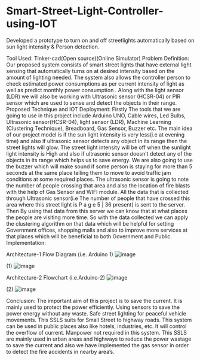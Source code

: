 # Smart-Street-Light-Controller-using-IOT
Developed a prototype to turn on and off streetlights automatically based on sun light intensity &amp; Person detection.

Tool Used: Tinker-cad(Open source)(Online Simulator) 
Problem Definition: Our proposed system consists of smart street lights that have external light 
sensing that automatically turns on at desired intensity based on the 
amount of lighting needed. The system also allows the controller person to 
check estimated power consumptions as per current intensity of light as 
well as predict monthly power consumption . 
Along with the light sensor (LDR) we will also be working with Ultrasonic 
sensor (HCSR-04) or PIR sensor which are used to sense and detect the 
objects in their range. 
Proposed Technique and IOT Deployment:
Firstly The tools that we are going to use in this project include Arduino UNO, Cable wires, Led Bulbs, Ultrasonic sensor(HCSR-04), light sensor 
(LDR), Machine Learning (Clustering Technique), Breadboard, Gas Sensor,
Buzzer etc. 
The main idea of our project model is if the sun light intensity is very less(i.e 
at evening time) and also if ultrasonic sensor detects any object in its range 
then the street lights will glow. The street light intensity will be off when the 
sunlight light intensity is High and also if ultrasonic sensor doesn't detect 
any of the objects in its range which helps us to save energy. We are also 
going to use the buzzer which will make sound if some person is staying for 
more than 5 seconds at the same place telling them to move to avoid traffic 
jam conditions at some required places. 
The ultrasonic sensor is going to note the number of people crossing that 
area and also the location of fire blasts with the help of Gas Sensor and 
WIFI module. All the data that is collected through Ultrasonic sensor(i.e The 
number of people that have crossed this area where this street light is 
P a g e 5 | 36
present) is sent to the server. Then By using that data from this server we 
can know that at what places the people are visiting more time. So with the 
data collected we can apply the clustering algorithm on that data which will 
be helpful for setting Government offices, shopping malls and also to 
improve more services at that places which will be beneficial to both 
Government and Public. 
Implementation: 
 
Architecture-1 Flow Diagram (i.e. Arduino 1) 
![image](https://user-images.githubusercontent.com/113044497/218835676-8d88a8f8-d57f-45c8-9fb7-31da53dea56d.png)

(1) 
![image](https://user-images.githubusercontent.com/113044497/218835745-f429f9d0-d149-47d5-ad1d-51de3bdc1e75.png)

 

Architecture-2 Flowchart (i.e.Arduino-2) 
 ![image](https://user-images.githubusercontent.com/113044497/218835779-4cac8fda-bf66-4975-a58d-8a4c9858154d.png)

(2)
 ![image](https://user-images.githubusercontent.com/113044497/218835832-95698aae-2642-4835-b61f-bbd1831232f6.png)

Conclusion:
The important aim of this project is to save the current. It is mainly used to 
protect the power efficiently. Using sensors to save the power energy 
without any waste. Safe street lighting for peaceful vehicle movements. 
This SSLS suits for Small Street to highway roads. This system can be 
used in public places also like hotels, industries, etc. It will control the 
overflow of current. Manpower not required in this system. This SSLS are 
mainly used in urban areas and highways to reduce the power wastage to 
save the current and also we have implemented the gas sensor in order to 
detect the fire accidents in nearby area’s.
